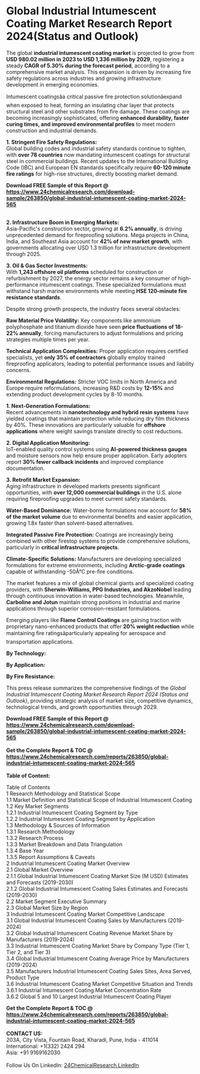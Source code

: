<h1>Global Industrial Intumescent Coating Market Research Report 2024(Status and Outlook)</h1><p>The global <strong>industrial intumescent coating market</strong> is projected to grow from <strong>USD 980.02 million in 2023 to USD 1,336 million by 2029</strong>, registering a steady <strong>CAGR of 5.30% during the forecast period</strong>, according to a comprehensive market analysis. This expansion is driven by increasing fire safety regulations across industries and growing infrastructure development in emerging economies.</p><p>Intumescent coatingsâa critical passive fire protection solutionâexpand when exposed to heat, forming an insulating char layer that protects structural steel and other substrates from fire damage. These coatings are becoming increasingly sophisticated, offering <strong>enhanced durability, faster curing times, and improved environmental profiles</strong> to meet modern construction and industrial demands.</p><p><strong>1. Stringent Fire Safety Regulations:</strong><br>
Global building codes and industrial safety standards continue to tighten, with <strong>over 78 countries</strong> now mandating intumescent coatings for structural steel in commercial buildings. Recent updates to the International Building Code (IBC) and European EN standards specifically require <strong>60-120 minute fire ratings</strong> for high-rise structures, directly boosting market demand.</p><div><b>Download FREE Sample of this Report @ 
            <a href="https://www.24chemicalresearch.com/download-sample/263850/global-industrial-intumescent-coating-market-2024-565">
            https://www.24chemicalresearch.com/download-sample/263850/global-industrial-intumescent-coating-market-2024-565</a></b></div><br><p><strong>2. Infrastructure Boom in Emerging Markets:</strong><br>
Asia-Pacific's construction sector, growing at <strong>6.2% annually</strong>, is driving unprecedented demand for fireproofing solutions. Mega projects in China, India, and Southeast Asia account for <strong>42% of new market growth</strong>, with governments allocating over USD 1.3 trillion for infrastructure development through 2025.</p><p><strong>3. Oil &amp; Gas Sector Investments:</strong><br>
With <strong>1,243 offshore oil platforms</strong> scheduled for construction or refurbishment by 2027, the energy sector remains a key consumer of high-performance intumescent coatings. These specialized formulations must withstand harsh marine environments while meeting <strong>HSE 120-minute fire resistance standards</strong>.</p><p>Despite strong growth prospects, the industry faces several obstacles:</p><p><strong>Raw Material Price Volatility:</strong> Key components like ammonium polyphosphate and titanium dioxide have seen <strong>price fluctuations of 18-22% annually</strong>, forcing manufacturers to adjust formulations and pricing strategies multiple times per year.</p><p><strong>Technical Application Complexities:</strong> Proper application requires certified specialists, yet <strong>only 35% of contractors</strong> globally employ trained fireproofing applicators, leading to potential performance issues and liability concerns.</p><p><strong>Environmental Regulations:</strong> Stricter VOC limits in North America and Europe require reformulations, increasing R&amp;D costs by <strong>12-15%</strong> and extending product development cycles by 8-10 months.</p><p><strong>1. Next-Generation Formulations:</strong><br>
Recent advancements in <strong>nanotechnology and hybrid resin systems</strong> have yielded coatings that maintain protection while reducing dry film thickness by 40%. These innovations are particularly valuable for <strong>offshore applications</strong> where weight savings translate directly to cost reductions.</p><p><strong>2. Digital Application Monitoring:</strong><br>
IoT-enabled quality control systems using <strong>AI-powered thickness gauges</strong> and moisture sensors now help ensure proper application. Early adopters report <strong>30% fewer callback incidents</strong> and improved compliance documentation.</p><p><strong>3. Retrofit Market Expansion:</strong><br>
Aging infrastructure in developed markets presents significant opportunities, with <strong>over 12,000 commercial buildings</strong> in the U.S. alone requiring fireproofing upgrades to meet current safety standards.</p><p><strong>Water-Based Dominance:</strong> Water-borne formulations now account for <strong>58% of the market volume</strong> due to environmental benefits and easier application, growing 1.8x faster than solvent-based alternatives.</p><p><strong>Integrated Passive Fire Protection:</strong> Coatings are increasingly being combined with other firestop systems to provide comprehensive solutions, particularly in <strong>critical infrastructure projects</strong>.</p><p><strong>Climate-Specific Solutions:</strong> Manufacturers are developing specialized formulations for extreme environments, including <strong>Arctic-grade coatings</strong> capable of withstanding -50Â°C pre-fire conditions.</p><p>The market features a mix of global chemical giants and specialized coating providers, with <strong>Sherwin-Williams, PPG Industries, and AkzoNobel</strong> leading through continuous innovation in water-based technologies. Meanwhile, <strong>Carboline and Jotun</strong> maintain strong positions in industrial and marine applications through superior corrosion-resistant formulations.</p><p>Emerging players like <strong>Flame Control Coatings</strong> are gaining traction with proprietary nano-enhanced products that offer <strong>20% weight reduction</strong> while maintaining fire ratingsâparticularly appealing for aerospace and transportation applications.</p><p><strong>By Technology:</strong></p><p><strong>By Application:</strong></p><p><strong>By Fire Resistance:</strong></p><p>This press release summarizes the comprehensive findings of the <em>Global Industrial Intumescent Coating Market Research Report 2024 (Status and Outlook)</em>, providing strategic analysis of market size, competitive dynamics, technological trends, and growth opportunities through 2029.</p><div><b>Download FREE Sample of this Report @ 
            <a href="https://www.24chemicalresearch.com/download-sample/263850/global-industrial-intumescent-coating-market-2024-565">
            https://www.24chemicalresearch.com/download-sample/263850/global-industrial-intumescent-coating-market-2024-565</a></b></div><br><div><b>Get the Complete Report & TOC @ 
            <a href="https://www.24chemicalresearch.com/reports/263850/global-industrial-intumescent-coating-market-2024-565">
            https://www.24chemicalresearch.com/reports/263850/global-industrial-intumescent-coating-market-2024-565</a></b></div><br>
            <b>Table of Content:</b><p>Table of Contents<br />
1 Research Methodology and Statistical Scope<br />
1.1 Market Definition and Statistical Scope of Industrial Intumescent Coating<br />
1.2 Key Market Segments<br />
1.2.1 Industrial Intumescent Coating Segment by Type<br />
1.2.2 Industrial Intumescent Coating Segment by Application<br />
1.3 Methodology & Sources of Information<br />
1.3.1 Research Methodology<br />
1.3.2 Research Process<br />
1.3.3 Market Breakdown and Data Triangulation<br />
1.3.4 Base Year<br />
1.3.5 Report Assumptions & Caveats<br />
2 Industrial Intumescent Coating Market Overview<br />
2.1 Global Market Overview<br />
2.1.1 Global Industrial Intumescent Coating Market Size (M USD) Estimates and Forecasts (2019-2030)<br />
2.1.2 Global Industrial Intumescent Coating Sales Estimates and Forecasts (2019-2030)<br />
2.2 Market Segment Executive Summary<br />
2.3 Global Market Size by Region<br />
3 Industrial Intumescent Coating Market Competitive Landscape<br />
3.1 Global Industrial Intumescent Coating Sales by Manufacturers (2019-2024)<br />
3.2 Global Industrial Intumescent Coating Revenue Market Share by Manufacturers (2019-2024)<br />
3.3 Industrial Intumescent Coating Market Share by Company Type (Tier 1, Tier 2, and Tier 3)<br />
3.4 Global Industrial Intumescent Coating Average Price by Manufacturers (2019-2024)<br />
3.5 Manufacturers Industrial Intumescent Coating Sales Sites, Area Served, Product Type<br />
3.6 Industrial Intumescent Coating Market Competitive Situation and Trends<br />
3.6.1 Industrial Intumescent Coating Market Concentration Rate<br />
3.6.2 Global 5 and 10 Largest Industrial Intumescent Coating Player</p><div><b>Get the Complete Report & TOC @ 
            <a href="https://www.24chemicalresearch.com/reports/263850/global-industrial-intumescent-coating-market-2024-565">
            https://www.24chemicalresearch.com/reports/263850/global-industrial-intumescent-coating-market-2024-565</a></b></div><br><b>CONTACT US:</b><br>
            203A, City Vista, Fountain Road, Kharadi, Pune, India - 411014<br>
            International: +1(332) 2424 294<br>
            Asia: +91 9169162030 <br><br>
            Follow Us On LinkedIn: <a href="https://www.linkedin.com/company/24chemicalresearch/">24ChemicalResearch LinkedIn</a>